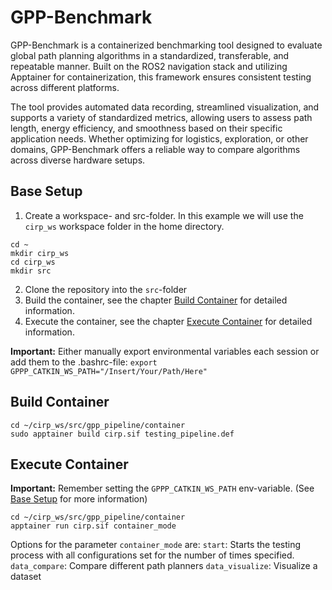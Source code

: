 # GPP-Benchmark
GPP-Benchmark is a containerized benchmarking tool designed to evaluate global path planning algorithms in a standardized, transferable, and repeatable manner. Built on the ROS2 navigation stack and utilizing Apptainer for containerization, this framework ensures consistent testing across different platforms.

The tool provides automated data recording, streamlined visualization, and supports a variety of standardized metrics, allowing users to assess path length, energy efficiency, and smoothness based on their specific application needs. Whether optimizing for logistics, exploration, or other domains, GPP-Benchmark offers a reliable way to compare algorithms across diverse hardware setups.

## Base Setup
1. Create a workspace- and src-folder. In this example we will use the `cirp_ws` workspace folder in the home directory.
```
cd ~
mkdir cirp_ws
cd cirp_ws
mkdir src
```
2. Clone the repository into the `src`-folder
3. Build the container, see the chapter [Build Container](#build-container) for detailed information.
4. Execute the container, see the chapter [Execute Container](#execute-container) for detailed information.

**Important:** Either manually export environmental variables each session or add them to the .bashrc-file:
```export GPPP_CATKIN_WS_PATH="/Insert/Your/Path/Here"```


## Build Container

```
cd ~/cirp_ws/src/gpp_pipeline/container
sudo apptainer build cirp.sif testing_pipeline.def
```

## Execute Container
**Important:** Remember setting the `GPPP_CATKIN_WS_PATH` env-variable. (See [Base Setup](#base-setup) for more information)

```
cd ~/cirp_ws/src/gpp_pipeline/container
apptainer run cirp.sif container_mode
```

Options for the parameter `container_mode` are:
`start`: Starts the testing process with all configurations set for the number of times specified.
`data_compare`: Compare different path planners
`data_visualize`: Visualize a dataset
